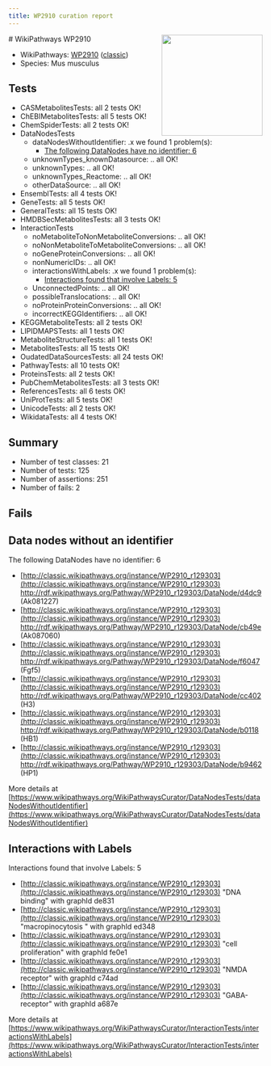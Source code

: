 ```yaml
---
title: WP2910 curation report
---
```


<img style="float: right; width: 200px" src="https://upload.wikimedia.org/wikipedia/commons/thumb/8/83/Wplogo_with_text_500.png/640px-Wplogo_with_text_500.png" />
# WikiPathways WP2910

* WikiPathways: [WP2910](https://wikipathways.org/pathways/WP2910) ([classic](https://classic.wikipathways.org/instance/WP2910))
* Species: Mus musculus
## Tests
* CASMetabolitesTests: all 2 tests OK!
* ChEBIMetabolitesTests: all 5 tests OK!
* ChemSpiderTests: all 2 tests OK!
* DataNodesTests
    * dataNodesWithoutIdentifier: .x we found 1 problem(s):
        * [The following DataNodes have no identifier: 6](#d2d32fa5)
    * unknownTypes_knownDatasource: .. all OK!
    * unknownTypes: .. all OK!
    * unknownTypes_Reactome: .. all OK!
    * otherDataSource: .. all OK!
* EnsemblTests: all 4 tests OK!
* GeneTests: all 5 tests OK!
* GeneralTests: all 15 tests OK!
* HMDBSecMetabolitesTests: all 3 tests OK!
* InteractionTests
    * noMetaboliteToNonMetaboliteConversions: .. all OK!
    * noNonMetaboliteToMetaboliteConversions: .. all OK!
    * noGeneProteinConversions: .. all OK!
    * nonNumericIDs: .. all OK!
    * interactionsWithLabels: .x we found 1 problem(s):
        * [Interactions found that involve Labels: 5](#630d267c)
    * UnconnectedPoints: .. all OK!
    * possibleTranslocations: .. all OK!
    * noProteinProteinConversions: .. all OK!
    * incorrectKEGGIdentifiers: .. all OK!
* KEGGMetaboliteTests: all 2 tests OK!
* LIPIDMAPSTests: all 1 tests OK!
* MetaboliteStructureTests: all 1 tests OK!
* MetabolitesTests: all 15 tests OK!
* OudatedDataSourcesTests: all 24 tests OK!
* PathwayTests: all 10 tests OK!
* ProteinsTests: all 2 tests OK!
* PubChemMetabolitesTests: all 3 tests OK!
* ReferencesTests: all 6 tests OK!
* UniProtTests: all 5 tests OK!
* UnicodeTests: all 2 tests OK!
* WikidataTests: all 4 tests OK!


## Summary

* Number of test classes: 21
* Number of tests: 125
* Number of assertions: 251
* Number of fails: 2

## Fails

<a name="d2d32fa5" />

## Data nodes without an identifier

The following DataNodes have no identifier: 6

* [http://classic.wikipathways.org/instance/WP2910_r129303](http://classic.wikipathways.org/instance/WP2910_r129303) http://rdf.wikipathways.org/Pathway/WP2910_r129303/DataNode/d4dc9 (Ak081227)
* [http://classic.wikipathways.org/instance/WP2910_r129303](http://classic.wikipathways.org/instance/WP2910_r129303) http://rdf.wikipathways.org/Pathway/WP2910_r129303/DataNode/cb49e (Ak087060)
* [http://classic.wikipathways.org/instance/WP2910_r129303](http://classic.wikipathways.org/instance/WP2910_r129303) http://rdf.wikipathways.org/Pathway/WP2910_r129303/DataNode/f6047 (Fgf5)
* [http://classic.wikipathways.org/instance/WP2910_r129303](http://classic.wikipathways.org/instance/WP2910_r129303) http://rdf.wikipathways.org/Pathway/WP2910_r129303/DataNode/cc402 (H3)
* [http://classic.wikipathways.org/instance/WP2910_r129303](http://classic.wikipathways.org/instance/WP2910_r129303) http://rdf.wikipathways.org/Pathway/WP2910_r129303/DataNode/b0118 (HB1)
* [http://classic.wikipathways.org/instance/WP2910_r129303](http://classic.wikipathways.org/instance/WP2910_r129303) http://rdf.wikipathways.org/Pathway/WP2910_r129303/DataNode/b9462 (HP1)


More details at [https://www.wikipathways.org/WikiPathwaysCurator/DataNodesTests/dataNodesWithoutIdentifier](https://www.wikipathways.org/WikiPathwaysCurator/DataNodesTests/dataNodesWithoutIdentifier)

<a name="630d267c" />

## Interactions with Labels

Interactions found that involve Labels: 5

* [http://classic.wikipathways.org/instance/WP2910_r129303](http://classic.wikipathways.org/instance/WP2910_r129303) "DNA binding" with graphId de831
* [http://classic.wikipathways.org/instance/WP2910_r129303](http://classic.wikipathways.org/instance/WP2910_r129303) "macropinocytosis
" with graphId ed348
* [http://classic.wikipathways.org/instance/WP2910_r129303](http://classic.wikipathways.org/instance/WP2910_r129303) "cell proliferation" with graphId fe0e1
* [http://classic.wikipathways.org/instance/WP2910_r129303](http://classic.wikipathways.org/instance/WP2910_r129303) "NMDA receptor" with graphId c74ad
* [http://classic.wikipathways.org/instance/WP2910_r129303](http://classic.wikipathways.org/instance/WP2910_r129303) "GABA-receptor" with graphId a687e


More details at [https://www.wikipathways.org/WikiPathwaysCurator/InteractionTests/interactionsWithLabels](https://www.wikipathways.org/WikiPathwaysCurator/InteractionTests/interactionsWithLabels)

